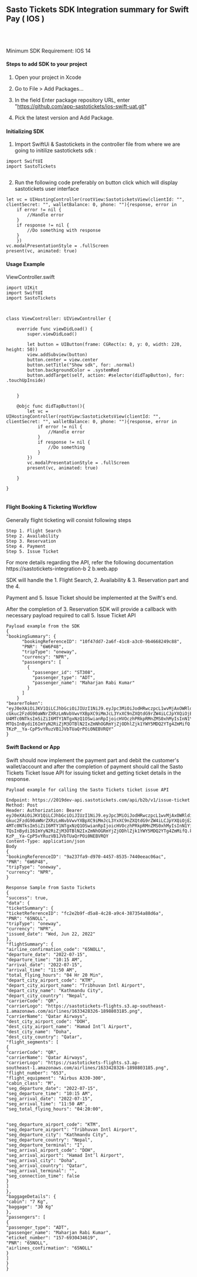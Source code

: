 
## Sasto Tickets SDK Integration summary for Swift Pay ( IOS )

<br>
<br>

Minimum SDK Requirement: IOS 14


#### Steps to add SDK to your project

1. Open your project in Xcode

2. Go to File > Add Packages...

3. In the field Enter package repository URL, enter "https://github.com/app-sastotickets/ios-swift-uat.git"

4. Pick the latest version and Add Package.

#### Initializing SDK

1. Import SwiftUi & Sastotickets in the controller file from where we are going to initilize sastotickets sdk :

```
import SwiftUI
import SastoTickets
        
```

2. Run the following code preferably on button click which will display sastotickets user interface

```
let vc = UIHostingController(rootView:SastoticketsView(clientId: "", clientSecret: "", walletBalance: 0, phone: ""){response, error in
    if error != nil {
        //Handle error
    }
    if response != nil {
        //Do something with response
    }
    })
vc.modalPresentationStyle = .fullScreen
present(vc, animated: true)

```


#### Usage Example
ViewController.swift

```
import UIKit
import SwiftUI
import SastoTickets



class ViewController: UIViewController {

    override func viewDidLoad() {
        super.viewDidLoad()
        
        let button = UIButton(frame: CGRect(x: 0, y: 0, width: 220, height: 50))
        view.addSubview(button)
        button.center = view.center
        button.setTitle("Show sdk", for: .normal)
        button.backgroundColor = .systemRed
        button.addTarget(self, action: #selector(didTapButton), for: .touchUpInside)
        
        
    }
    
    @objc func didTapButton(){
        let vc = UIHostingController(rootView:SastoticketsView(clientId: "", clientSecret: "", walletBalance: 0, phone: ""){response, error in
            if error != nil {
                //Handle error
            }
            if response != nil {
                //Do something
            }
        })
        vc.modalPresentationStyle = .fullScreen
        present(vc, animated: true)
        
    }

}
        
```

#### Flight Booking & Ticketing Workflow
Generally flight ticketing will consist following steps


```
Step 1. Flight Search
Step 2. Availability
Step 3. Reservation
Step 4. Payment
Step 5. Issue Ticket
```
For more details regarding the API, refer the following documentation
https://sastotickets-integration-b 2 b.web.app

SDK will handle the 1. Flight Search, 2. Availability & 3. Reservation part and the 4.

Payment and 5. Issue Ticket should be implemented at the Swift's end.

After the completion of 3. Reservation SDK will provide a callback with necessary payload required to
call 5. Issue Ticket API

```
Payload example from the SDK
{
"bookingSummary": {
      "bookingReferenceID": "10f47dd7-2a6f-41c8-a3c0-9b4668249c88",
      "PNR": "6W6P48",
      "tripType": "oneway",
      "currency": "NPR",
      "passengers": [
        {
          "passenger_id": "ST308",
          "passenger_type": "ADT",
          "passenger_name": "Maharjan Rabi Kumar"
        }
      ]
    }
"bearerToken": "eyJ0eXAiOiJKV1QiLCJhbGciOiJIUzI1NiJ9.eyJpc3MiOiJodHRwczpcL1wvMjAxOWRldi1h
cGkuc2FzdG90aWNrZXRzLmNvbVwvYXBpXC9iMmJcL3YxXC9nZXQtdG9rZW4iLCJpYXQiOjE2NT
U4MTc0NTksIm5iZiI6MTY1NTgxNzQ1OSwianRpIjoicHVOczhPRkpRMnZMS0xhMyIsInN1YiI
MTQsInBydiI6ImYyN2RiZjM3OTBlN2IxZmNhOGRmYjZjODhlZjk1YWY5MDQ2YTg4ZmMifQ.kXY
TKzP__Ya-CpP5vYRuzVB1JVbTUaQrPOi0NEBVRQY"
}
```
#### Swift Backend or App

Swift should now implement the payment part and debit the customer's wallet/account and after the completion of payment should call the Sasto Tickets Ticket Issue API for issuing ticket and getting
ticket details in the response.

```
Payload example for calling the Sasto Tickets ticket issue API

Endpoint: https://2019dev-api.sastotickets.com/api/b2b/v1/issue-ticket
Method: Post
Header: Authorization: Bearer
eyJ0eXAiOiJKV1QiLCJhbGciOiJIUzI1NiJ9.eyJpc3MiOiJodHRwczpcL1wvMjAxOWRldi1hc
Gkuc2FzdG90aWNrZXRzLmNvbVwvYXBpXC9iMmJcL3YxXC9nZXQtdG9rZW4iLCJpYXQiOjE2NTU
4MTc0NTksIm5iZiI6MTY1NTgxNzQ1OSwianRpIjoicHVOczhPRkpRMnZMS0xhMyIsInN1YiI6M
TQsInBydiI6ImYyN2RiZjM3OTBlN2IxZmNhOGRmYjZjODhlZjk1YWY5MDQ2YTg4ZmMifQ.kXYT
KzP__Ya-CpP5vYRuzVB1JVbTUaQrPOi0NEBVRQY
Content-Type: application/json
Body
{
"bookingReferenceID": "9a237fa9-d970-4457-8535-7440eeac06ac",
"PNR": "6W6P48",
"tripType": "oneway",
"currency": "NPR",
}

Response Sample from Sasto Tickets
{
"success": true,
"data": {
"ticketSummary": {
"ticketReferenceID": "fc2e2b9f-d5a8-4c28-a9c4-387354a88d6a",
"PNR": "65NOLL",
"tripType": "oneway",
"currency": "NPR",
"issued_date": "Wed, Jun 22, 2022"
},
"flightSummary": {
"airline_confirmation_code": "65NOLL",
"departure_date": "2022-07-15",
"departure_time": "10:15 AM",
"arrival_date": "2022-07-15",
"arrival_time": "11:50 AM",
"total_flying_hours": "04 Hr 20 Min",
"depart_city_airport_code": "KTM",
"depart_city_airport_name": "Tribhuvan Intl Airport",
"depart_city_name": "Kathmandu City",
"depart_city_country": "Nepal",
"carrierCode": "QR",
"carrierLogo": "https://sastotickets-flights.s3.ap-southeast-
1.amazonaws.com/airlines/1633428326-1898803185.png",
"carrierName": "Qatar Airways",
"dest_city_airport_code": "DOH",
"dest_city_airport_name": "Hamad Int’l Airport",
"dest_city_name": "Doha",
"dest_city_country": "Qatar",
"flight_segments": [
{
"carrierCode": "QR",
"carrierName": "Qatar Airways",
"carrierLogo": "https://sastotickets-flights.s3.ap-
southeast-1.amazonaws.com/airlines/1633428326-1898803185.png",
"flight_number": "653",
"flight_equipment": "Airbus A330-300",
"cabin_class": "M",
"seg_departure_date": "2022-07-15",
"seg_departure_time": "10:15 AM",
"seg_arrival_date": "2022-07-15",
"seg_arrival_time": "11:50 AM",
"seg_total_flying_hours": "04:20:00",


"seg_departure_airport_code": "KTM",
"seg_departure_airport": "Tribhuvan Intl Airport",
"seg_departure_city": "Kathmandu City",
"seg_departure_country": "Nepal",
"seg_departure_terminal": "I",
"seg_arrival_airport_code": "DOH",
"seg_arrival_airport": "Hamad Int’l Airport",
"seg_arrival_city": "Doha",
"seg_arrival_country": "Qatar",
"seg_arrival_terminal": "",
"seg_connection_time": false
}
]
},
"baggageDetails": {
"cabin": "7 Kg",
"baggage": "30 Kg"
},
"passengers": [
{
"passenger_type": "ADT",
"passenger_name": "Maharjan Rabi Kumar",
"eticket_number": "157-6930434619",
"PNR": "65NOLL",
"airlines_confirmation": "65NOLL"
}
]
}
}
